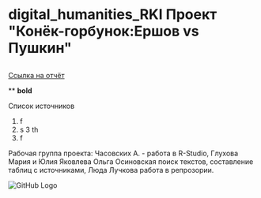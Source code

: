 # digital_humanities_RKI Проект "Конёк-горбунок:Ершов vs Пушкин"
## 


[Ссылка на отчёт]()


**
**bold**

Список источников
1. f
2. s
3 th
4. f




Рабочая группа проекта: Часовских А. - работа в R-Studio, Глухова Мария и Юлия Яковлева Ольга Осиновская поиск текстов, составление таблиц с источниками, Люда Лучкова работа в репрозории.

![GitHub Logo](https://www.hse.ru/images/main_en/hse_ru_logo.svg)

